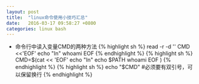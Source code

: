 ```yaml
---
layout: post
title:  "linux命令使用小技巧汇总"
date:   2016-03-17 09:58:27 +0800
categories: linux bash
---
```


* 命令行中读入变量CMD的两种方法
{% highlight sh %}
read -r -d '' CMD <<'EOF'
echo "In"
whoami
EOF
{% endhighlight %}
{% highlight sh %}
CMD=$(cat << 'EOF'
echo "In"
echo $PATH
whoami
EOF
)
{% endhighlight %}
{% highlight sh %}
echo "$CMD" #必须要有双引号，可以保留换行
{% endhighlight %}
